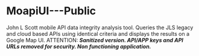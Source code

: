 # MoapiUI---Public
John L Scott mobile API data integrity analysis tool. Queries the JLS legacy and cloud based APIs using identical criteria and displays the results on a Google Map UI. ATTENTION: ***Sanitized version. API/APP keys and API URLs removed for security. Non functioning application.***
